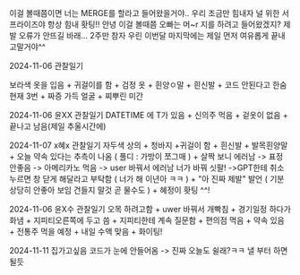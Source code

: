 이걸 볼때쯤이면 너는 MERGE를 할라고 들어왔을거야.. 우리 조금만 힘내자 널 위한 서프라이즈야 항상 힘내 홧팅!!
안녕 이걸 볼때쯤 오빠는 머~r 지를 하려고 들어왔겠지? 제발 오류가 안뜨길 바래... 2주만 참자 우린 이번달 마지막에는 제일 먼저 여유롭게 끝내고말거야^^


2024-11-06 관찰일기 

보라색 옷을 입음 + 귀걸이를 함 + 검정 옷 + 흰양ㅇ말 + 흰신발 + 코드 안된다고 한숨 현재 3번 + 짜증 가득 얼굴 + 찌뿌린 미간


2024-11-06 윤XX 관찰일기
DATETIME 에 T가 있음 + 신의주 먹음 + 겉옷이 없음 + 끝나고 남음(제일 추울시간에)


2024-11-07 x혜x 관찰일기 
자두색 상의 + 청바지 +귀걸이 함 + 흰신발 + 발목흰양말 + 오늘 약속 있다는 추측이 나옴 ( 풀디 : 가방이 쪼그매 ) + 살짝 보니 에러남 -> 표정 안좋음 -> 아메리카노 먹음 -> user 바꿔서 에러남 너가 바꿔 싯팔! ->GPT한테 취소 누르면 창 닫게 해달라고 부탁함  (  너가 해 이년아 ㅋㅋ ) + "아 진짜 제발" 발언 ( 기분 상당히 안좋아 보임 건들지 말것 곧 물수도 ) +  혜정이 홧팅 ^^!

2024-11-06 윤X수 관찰일기
오목 하려고함 + uwer 바꿔서 개빡침 + 경기일정 하다가 화냄 + 지피티오른쪽에 두고 씀 + 지피티한테 계속 질문함 + 편의점 먹음 + 약속 있음 + 전통주 먹을 예정 + 내일 수액 맞음 + 화이팅!

2024-11-11
집가고싶음 코드가 눈에 안들어옴 -> 진짜 오늘도 쉴래?ㅋㅋ 낼 부터 하면 될듯 
